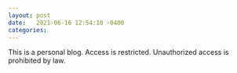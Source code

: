 ```yaml
---
layout: post
date:   2021-06-16 12:54:10 -0400
categories:
---
```

<body>
<p>
This is a personal blog. Access is restricted. Unauthorized access is prohibited by law.
</p>

<!-- Cloudflare Web Analytics --><script defer src='https://static.cloudflareinsights.com/beacon.min.js' data-cf-beacon='{"token": "baf28b8a6abe4f8bb70f1babe32b9c80"}'></script><!-- End Cloudflare Web Analytics -->

</body>
